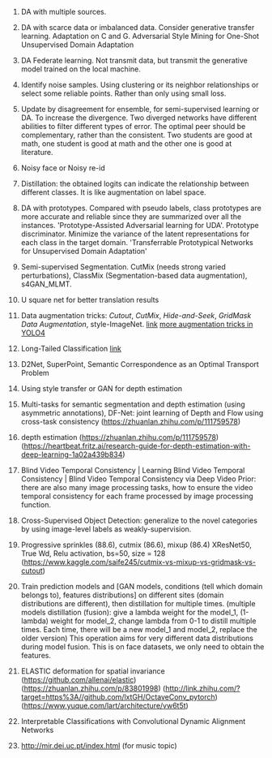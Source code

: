 
1. DA with multiple sources.

2. DA with scarce data or imbalanced data. Consider generative transfer learning. Adaptation on C and G. Adversarial Style Mining for One-Shot Unsupervised Domain Adaptation

3. DA Federate learning. Not transmit data, but transmit the generative model trained on the local machine.  

4. Identify noise samples. Using clustering or its neighbor relationships or select some reliable points. Rather than only using small loss.

5. Update by disagreement for ensemble, for semi-supervised learning or DA. To increase the divergence. Two diverged networks have different abilities to filter different types of error. The optimal peer should be complementary, rather than the consistent. Two students are good at math, one student is good at math and the other one is good at literature.

6. Noisy face or Noisy re-id

7. Distillation: the obtained logits can indicate the relationship between different classes. It is like augmentation on label space.

8. DA with prototypes. Compared with pseudo labels, class prototypes are more accurate and reliable since they are summarized over all the instances. 'Prototype-Assisted Adversarial learning for UDA'. Prototype discriminator. Minimize the variance of the latent representations for each class in the target domain. 'Transferrable Prototypical Networks for Unsupervised Domain Adaptation'

9. Semi-supervised Segmentation. CutMix (needs strong varied perturbations), ClassMix (Segmentation-based data augmentation), s4GAN_MLMT.

10. U square net for better translation results

12. Data augmentation tricks: *Cutout*, *CutMix*, *Hide-and-Seek*, *GridMask Data Augmentation*, style-ImageNet. [link](https://www.cnblogs.com/super-zheng/p/13268074.html) [more augmentation tricks in YOLO4](https://towardsdatascience.com/data-augmentation-in-yolov4-c16bd22b2617)

13. Long-Tailed Classification [link](https://zhuanlan.zhihu.com/p/158638078)

14. D2Net, SuperPoint, Semantic Correspondence as an Optimal Transport Problem

15. Using style transfer or GAN for depth estimation

16. Multi-tasks for semantic segmentation and depth estimation (using asymmetric annotations), DF-Net: joint learning of Depth and Flow using cross-task consistency (https://zhuanlan.zhihu.com/p/111759578)

17. depth estimation (https://zhuanlan.zhihu.com/p/111759578) (https://heartbeat.fritz.ai/research-guide-for-depth-estimation-with-deep-learning-1a02a439b834)

18. Blind Video Temporal Consistency | Learning Blind Video Temporal Consistency | Blind Video Temporal Consistency via Deep Video Prior: there are also many image processing tasks, how to ensure the video temporal consistency for each frame processed by image processing function. 

19. Cross-Supervised Object Detection: generalize to the novel categories by using image-level labels as weakly-supervision.

20. Progressive sprinkles (88.6), cutmix (86.6), mixup (86.4) XResNet50, True Wd, Relu activation, bs=50, size = 128 (https://www.kaggle.com/saife245/cutmix-vs-mixup-vs-gridmask-vs-cutout)

21. Train prediction models and [GAN models, conditions (tell which domain belongs to), features distributions] on different sites (domain distributions are different), then distillation for multiple times. (multiple models distillation (fusion): give a lambda weight for the model_1, (1-lambda) weight for model_2, change lambda from 0-1 to distill multiple times. Each time, there will be a new model_1 and model_2, replace the older version) This operation aims for very different data distributions during model fusion. This is on face datasets, we only need to obtain the features.

22. ELASTIC deformation for spatial invariance (https://github.com/allenai/elastic) (https://zhuanlan.zhihu.com/p/83801998) (http://link.zhihu.com/?target=https%3A//github.com/lxtGH/OctaveConv_pytorch) (https://www.yuque.com/lart/architecture/vw6t5t)

23. Interpretable Classifications with Convolutional Dynamic Alignment Networks

24. http://mir.dei.uc.pt/index.html (for music topic)
